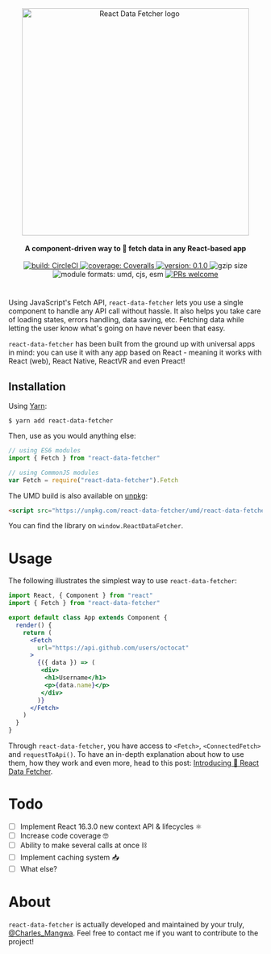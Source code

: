 <div align="center">
  <a href="https://github.com/CharlesMangwa/react-data-fetcher" target="\_parent">
    <img 
      alt="React Data Fetcher logo"
      src="https://image.ibb.co/f6o7G6/RDF.png"
      style="width:450px;"
    />
  </a>
</div>

<br />

<div align="center">
  <strong>A component-driven way to 🎣 fetch data in any React-based app</strong>
  <br />
  <br />
  <a href="https://circleci.com/gh/CharlesMangwa/react-data-fetcher">
    <img
      alt="build: CircleCI"
      src="https://circleci.com/gh/CharlesMangwa/react-data-fetcher.svg?style=shield&circle-token=ec4d3afecb3cd2d7fd6712b2a6b2f576b9dfb08f"
    />
  </a>
  <a href="https://coveralls.io/github/CharlesMangwa/react-data-fetcher?branch=master">
    <img
      alt="coverage: Coveralls"
      src="https://coveralls.io/repos/github/CharlesMangwa/react-data-fetcher/badge.svg?branch=master&t=YCvNBr"
    />
  </a>
  <a href="https://www.npmjs.com/package/react-data-fetcher">
    <img
      alt="version: 0.1.0"
      src="https://img.shields.io/npm/v/react-data-fetcher.svg"
    />
  </a>
  <img 
    alt="gzip size"
    src="http://img.badgesize.io/https://npmcdn.com/react-data-fetcher/umd/react-data-fetcher.min.js?compression=gzip"
  />
  <img
    alt="module formats: umd, cjs, esm"
    src="https://img.shields.io/badge/module%20formats-umd%2C%20cjs%2C%20esm-green.svg"
  />
  <a href="https://github.com/CharlesMangwa/react-data-fetcher/pulls">
    <img
      alt="PRs welcome"
      src="https://img.shields.io/badge/PRs-welcome-brightgreen.svg"
    />
  </a>
</div>

# 

Using JavaScript's Fetch API, `react-data-fetcher` lets you use a single component to handle any API call without hassle. It also helps you take care of loading states, errors handling, data saving, etc. Fetching data while letting the user know what's going on have never been that easy.

`react-data-fetcher` has been built from the ground up with universal apps in mind: you can use it with any app based on React - meaning it works with React (web), React Native, ReactVR and even Preact!


## Installation

Using [Yarn](https://yarnpkg.com/):

```shell
$ yarn add react-data-fetcher
```

Then, use as you would anything else:

```js
// using ES6 modules
import { Fetch } from "react-data-fetcher"

// using CommonJS modules
var Fetch = require("react-data-fetcher").Fetch
```

The UMD build is also available on [unpkg](https://unpkg.com):

```html
<script src="https://unpkg.com/react-data-fetcher/umd/react-data-fetcher.min.js"></script>
```

You can find the library on `window.ReactDataFetcher`.

# Usage

The following illustrates the simplest way to use `react-data-fetcher`:

```jsx
import React, { Component } from "react"
import { Fetch } from "react-data-fetcher"

export default class App extends Component {
  render() {
    return (
      <Fetch
        url="https://api.github.com/users/octocat"
      >
        {({ data }) => (
         <div>
          <h1>Username</h1>
          <p>{data.name}</p>
         </div>
        )}
      </Fetch>
    )
  }
}
```

Through `react-data-fetcher`, you have access to `<Fetch>`, `<ConnectedFetch>` and `requestToApi()`. To have an in-depth explanation about how to use them, how they work and even more, head to this post: [Introducing 🎣 React Data Fetcher](https://medium.com/p/2140a1d36cc8/).

# Todo

- [ ] Implement React 16.3.0 new context API & lifecycles  ⚛️
- [ ] Increase code coverage 🤓
- [ ] Ability to make several calls at once ⛓
- [ ] Implement caching system 📥
- [ ] What else?

# About

`react-data-fetcher` is actually developed and maintained by your truly, [@Charles_Mangwa](https://twitter.com/Charles_Mangwa). Feel free to contact me if you want to contribute to the project!

